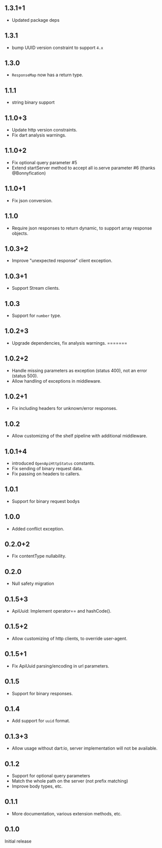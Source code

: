 ## 1.3.1+1

* Updated package deps

## 1.3.1

* bump UUID version constraint to support `4.x`

## 1.3.0

* `ResponseMap` now has a return type.

## 1.1.1

* string binary support

## 1.1.0+3

* Update http version constraints.
* Fix dart analysis warnings.

## 1.1.0+2

* Fix optional query parameter #5
* Extend startServer method to accept all io.serve parameter #6 (thanks @Bonnyfication)

## 1.1.0+1

* Fix json conversion.

## 1.1.0

* Require json responses to return dynamic, to support array response objects.

## 1.0.3+2

* Improve "unexpected response" client exception.

## 1.0.3+1

* Support Stream clients.

## 1.0.3

* Support for `number` type.

## 1.0.2+3

* Upgrade dependencies, fix analysis warnings.
=======

## 1.0.2+2

* Handle missing parameters as exception (status 400), not an error (status 500).
* Allow handling of exceptions in middleware.

## 1.0.2+1

* Fix including headers for unknown/error responses.

## 1.0.2

* Allow customizing of the shelf pipeline with additional middleware.

## 1.0.1+4

* introduced `OpenApiHttpStatus` constants.
* Fix sending of binary request data.
* Fix passing on headers to callers.

## 1.0.1

* Support for binary request bodys

## 1.0.0

* Added conflict exception.

## 0.2.0+2

* Fix contentType nullability.

## 0.2.0

* Null safety migration

## 0.1.5+3

* ApiUuid: Implement operator== and hashCode().

## 0.1.5+2

* Allow customizing of http clients, to override user-agent.

## 0.1.5+1

* Fix ApiUuid parsing/encoding in url parameters.

## 0.1.5

* Support for binary responses.

## 0.1.4

* Add support for `uuid` format.

## 0.1.3+3

* Allow usage without dart:io, server implementation
  will not be available.

## 0.1.2

* Support for optional query parameters
* Match the whole path on the server (not prefix matching)
* Improve body types, etc.

## 0.1.1

* More documentation, various extension methods, etc.

## 0.1.0

Initial release
